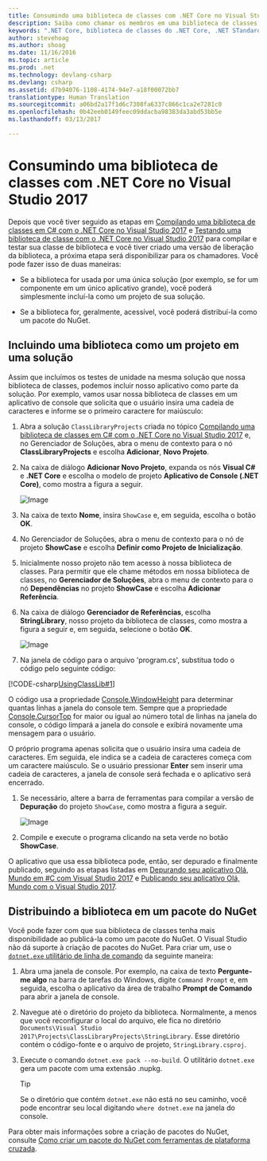 ```yaml
---
title: Consumindo uma biblioteca de classes com .NET Core no Visual Studio 2017
description: Saiba como chamar os membros em uma biblioteca de classes com o Visual Studio 2017
keywords: ".NET Core, biblioteca de classes do .NET Core, .NET STandard, distribuição da biblioteca de classes do .NET Standard"
author: stevehoag
ms.author: shoag
ms.date: 11/16/2016
ms.topic: article
ms.prod: .net
ms.technology: devlang-csharp
ms.devlang: csharp
ms.assetid: d7b94076-1108-4174-94e7-a18f00072bb7
translationtype: Human Translation
ms.sourcegitcommit: a06bd2a17f1d6c7308fa6337c866c1ca2e7281c0
ms.openlocfilehash: 0b42eeb0149feec09ddacba98383da3abd53bb5e
ms.lasthandoff: 03/13/2017

---
```


# <a name="consuming-a-class-library-with-net-core-in-visual-studio-2017"></a>Consumindo uma biblioteca de classes com .NET Core no Visual Studio 2017 #

Depois que você tiver seguido as etapas em [Compilando uma biblioteca de classes em C# com o .NET Core no Visual Studio 2017](./library-with-visual-studio-2017.md) e [Testando uma biblioteca de classe com o .NET Core no Visual Studio 2017](testing-library-with-visual-studio.md) para compilar e testar sua classe de biblioteca e você tiver criado uma versão de liberação da biblioteca, a próxima etapa será disponibilizar para os chamadores. Você pode fazer isso de duas maneiras:

- Se a biblioteca for usada por uma única solução (por exemplo, se for um componente em um único aplicativo grande), você poderá simplesmente incluí-la como um projeto de sua solução.

- Se a biblioteca for, geralmente, acessível, você poderá distribuí-la como um pacote do NuGet.

## <a name="including-a-library-as-a-project-in-a-solution"></a>Incluindo uma biblioteca como um projeto em uma solução ##

Assim que incluímos os testes de unidade na mesma solução que nossa biblioteca de classes, podemos incluir nosso aplicativo como parte da solução. Por exemplo, vamos usar nossa biblioteca de classes em um aplicativo de console que solicita que o usuário insira uma cadeia de caracteres e informe se o primeiro caractere for maiúsculo:

1. Abra a solução `ClassLibraryProjects` criada no tópico [Compilando uma biblioteca de classes em C# com o .NET Core no Visual Studio 2017](./library-with-visual-studio-2017.md) e, no Gerenciador de Soluções, abra o menu de contexto para o nó **ClassLibraryProjects** e escolha **Adicionar**, **Novo Projeto**.

1. Na caixa de diálogo **Adicionar Novo Projeto**, expanda os nós **Visual C#** e **.NET Core** e escolha o modelo de projeto **Aplicativo de Console (.NET Core)**, como mostra a figura a seguir.

   ![Image](./media/use-library.jpg)

1. Na caixa de texto **Nome**, insira `ShowCase` e, em seguida, escolha o botão **OK**.

1. No Gerenciador de Soluções, abra o menu de contexto para o nó de projeto **ShowCase** e escolha **Definir como Projeto de Inicialização**.

1. Inicialmente nosso projeto não tem acesso à nossa biblioteca de classes. Para permitir que ele chame métodos em nossa biblioteca de classes, no **Gerenciador de Soluções**, abra o menu de contexto para o nó **Dependências** no projeto **ShowCase** e escolha **Adicionar Referência**.

1. Na caixa de diálogo **Gerenciador de Referências**, escolha **StringLibrary**, nosso projeto da biblioteca de classes, como mostra a figura a seguir e, em seguida, selecione o botão **OK**.

   ![Image](./media/add-lib-ref.jpg)

1. Na janela de código para o arquivo 'program.cs', substitua todo o código pelo seguinte código:

 [!CODE-csharp[UsingClassLib#1](../../../samples/snippets/csharp/getting_started/with_visual_studio_2017/showcase.cs#1)]

   O código usa a propriedade [Console.WindowHeight](xref:System.Console.WindowHeight) para determinar quantas linhas a janela do console tem. Sempre que a propriedade [Console.CursorTop](xref:System.Console.CursorTop) for maior ou igual ao número total de linhas na janela do console, o código limpará a janela do console e exibirá novamente uma mensagem para o usuário.

   O próprio programa apenas solicita que o usuário insira uma cadeia de caracteres. Em seguida, ele indica se a cadeia de caracteres começa com um caractere maiúsculo. Se o usuário pressionar **Enter** sem inserir uma cadeia de caracteres, a janela de console será fechada e o aplicativo será encerrado.

1. Se necessário, altere a barra de ferramentas para compilar a versão de **Depuração** do projeto `ShowCase`, como mostra a figura a seguir.

   ![Image](./media/showcase-toolbar.jpg)

1. Compile e execute o programa clicando na seta verde no botão **ShowCase**.

O aplicativo que usa essa biblioteca pode, então, ser depurado e finalmente publicado, seguindo as etapas listadas em [Depurando seu aplicativo Olá, Mundo em #C com Visual Studio 2017](debugging-with-visual-studio-2017.md) e [Publicando seu aplicativo Olá, Mundo com o Visual Studio 2017](publishing-with-visual-studio-2017.md).

## <a name="distributing-the-library-in-a-nuget-package"></a>Distribuindo a biblioteca em um pacote do NuGet ##

Você pode fazer com que sua biblioteca de classes tenha mais disponibilidade ao publicá-la como um pacote do NuGet. O Visual Studio não dá suporte à criação de pacotes do NuGet. Para criar um, use o [`dotnet.exe` utilitário de linha de comando](../../core/tools/dotnet.md) da seguinte maneira:

1. Abra uma janela de console. Por exemplo, na caixa de texto **Pergunte-me algo** na barra de tarefas do Windows, digite `Command Prompt` e, em seguida, escolha o aplicativo da área de trabalho **Prompt de Comando** para abrir a janela de console.

1. Navegue até o diretório do projeto da biblioteca. Normalmente, a menos que você reconfigurar o local do arquivo, ele fica no diretório `Documents\Visual Studio 2017\Projects\ClassLibraryProjects\StringLibrary`. Esse diretório contém o código-fonte e o arquivo de projeto, `StringLibrary.csproj`.

1. Execute o comando `dotnet.exe pack --no-build`. O utilitário `dotnet.exe` gera um pacote com uma extensão .nupkg.

   > [!TIP]
   > Se o diretório que contém `dotnet.exe` não está no seu caminho, você pode encontrar seu local digitando `where dotnet.exe` na janela do console.

Para obter mais informações sobre a criação de pacotes do NuGet, consulte [Como criar um pacote do NuGet com ferramentas de plataforma cruzada](../../core/deploying/creating-nuget-packages.md).
